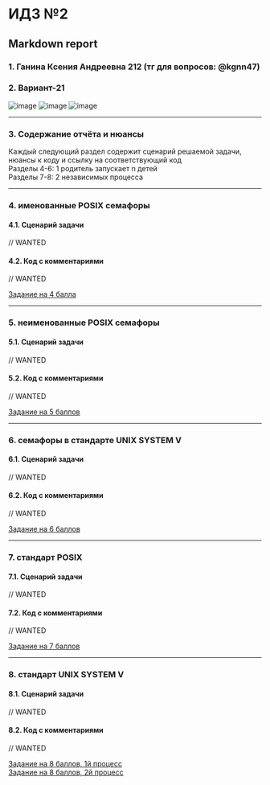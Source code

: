 #  ИДЗ №2 #
## Markdown report <br> ##

### 1. Ганина Ксения Андреевна 212 (тг для вопросов: @kgnn47) <br> ###
### 2. Вариант-21 <br> ###

![image](https://user-images.githubusercontent.com/114473740/233373017-42e56507-db24-47fd-a033-ff46b3e36a59.png)
![image](https://user-images.githubusercontent.com/114473740/232320682-3f8504cb-5b03-4b67-869a-c32d4fa825c1.png)
![image](https://user-images.githubusercontent.com/114473740/232320698-cfeb096e-79c6-46d7-9731-20ce879d40da.png)
________________________

### 3. Содержание отчёта и нюансы <br> ###

Каждый следующий раздел содержит сценарий решаемой задачи, нюансы к коду и ссылку на соответствующий код <br>
Разделы 4-6: 1 родитель запускает n детей <br>
Разделы 7-8: 2 независимых процесса <br>
________________________

### 4. именованные POSIX семафоры <br> ###

#### 4.1. Сценарий задачи <br> ####

// WANTED

#### 4.2. Код с комментариями <br> ####

// WANTED

[Задание на 4 балла](https://github.com/kseniag03/OS-IHW-1/blob/master/programs/4/4-task.c) <br>
________________________

### 5. неименованные POSIX семафоры <br> ###

#### 5.1. Сценарий задачи <br> ####

// WANTED

#### 5.2. Код с комментариями <br> ####

// WANTED

[Задание на 5 баллов](https://github.com/kseniag03/OS-IHW-1/blob/master/programs/5/5-task.c) <br>
________________________

### 6. семафоры в стандарте UNIX SYSTEM V <br> ###

#### 6.1. Сценарий задачи <br> ####

// WANTED

#### 6.2. Код с комментариями <br> ####

// WANTED

[Задание на 6 баллов](https://github.com/kseniag03/OS-IHW-1/blob/master/programs/6/6-task.c) <br>
________________________

### 7. стандарт POSIX <br> ###

#### 7.1. Сценарий задачи <br> ####

// WANTED

#### 7.2. Код с комментариями <br> ####

// WANTED

[Задание на 7 баллов](https://github.com/kseniag03/OS-IHW-1/blob/master/programs/7/7-task.c) <br>
________________________

### 8. стандарт UNIX SYSTEM V <br> ###

#### 8.1. Сценарий задачи <br> ####

// WANTED

#### 8.2. Код с комментариями <br> ####

// WANTED

[Задание на 8 баллов, 1й процесс](https://github.com/kseniag03/OS-IHW-1/blob/master/programs/8/8-task-1.c) <br>
[Задание на 8 баллов, 2й процесс](https://github.com/kseniag03/OS-IHW-1/blob/master/programs/8/8-task-2.c) <br>



